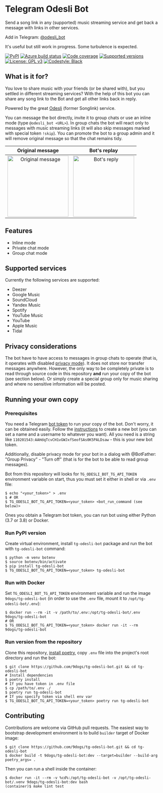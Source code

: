 # Telegram Odesli Bot

Send a song link in any (supported) music streaming service and get back
a message with links in other services.

Add in Telegram: [@odesli\_bot](https://t.me/odesli_bot)

It's useful but still work in progress. Some turbulence is expected.

[![PyPI](https://img.shields.io/pypi/v/tg-odesli-bot?color=blue)](https://pypi.org/project/tg-odesli-bot/)
[![Azure build status](https://dev.azure.com/9dogs/tg-odesli-bot/_apis/build/status/9dogs.tg-odesli-bot?branchName=master)](https://github.com/9dogs/tg-odesli-bot)
[![Code coverage](https://codecov.io/gh/9dogs/tg-odesli-bot/branch/master/graph/badge.svg?token=3nWZWJ3Bl3)](https://codecov.io/gh/9dogs/tg-odesli-bot)
[![Supported versions](https://img.shields.io/badge/python-3.7%20|%203.8%20|%203.9%20|%203.10-blue)](https://github.com/9dogs/tg-odesli-bot)
[![License: GPL v3](https://img.shields.io/badge/License-GPLv3-blue.svg)](https://www.gnu.org/licenses/gpl-3.0)
[![Codestyle: Black](https://img.shields.io/badge/code%20style-black-000000.svg)](https://github.com/psf/black)

## What is it for?

You love to share music with your friends (or be shared with), but you
settled in different streaming services? With the help of this bot you
can share any song link to the Bot and get all other links back in
reply.

Powered by the great [Odesli](https://odesli.co/) (former Songlink) service.

You can message the bot directly, invite it to group chats or use an inline
mode (type `@odesli_bot <URL>`). In group chats the bot will react only to
messages with music streaming links (it will also skip messages marked with
special token `!skip`). You can promote the bot to a group admin and it
will remove original message so that the chat remains tidy.

Original message           |  Bot's replay
:-------------------------:|:-------------------------:
<img alt="Original message" title="Original message" src="https://user-images.githubusercontent.com/432235/67324149-0a2b2580-f51c-11e9-8ce2-033cdf2d6628.png" height="200px">  | <img alt="Bot's reply" title="Bot's reply" src="https://user-images.githubusercontent.com/432235/67324159-0dbeac80-f51c-11e9-834a-7d4831a661d8.png" height="200px">

## Features

- Inline mode
- Private chat mode
- Group chat mode

## Supported services

Currently the following services are supported:

  - Deezer
  - Google Music
  - SoundCloud
  - Yandex Music
  - Spotify
  - YouTube Music
  - YouTube
  - Apple Music
  - Tidal

## Privacy considerations

The bot have to have access to messages in group chats to operate (that
is, it operates with disabled [privacy
mode](https://core.telegram.org/bots#privacy-mode)). It does not store
nor transfer messages anywhere. However, the only way to be completely
private is to read through source code in this repository **and** run
your copy of the bot (see section below). Or simply create a special
group only for music sharing and where no sensitive information will be
posted.

## Running your own copy

### Prerequisites

You need a Telegram [bot
token](https://core.telegram.org/bots/api#authorizing-your-bot) to run
your copy of the bot. Don't worry, it can be obtained easily. Follow the
[instructions](https://core.telegram.org/bots#6-botfather) to create a
new bot (you can set a name and a username to whatever you want). All you
need is a string like `110201543:AAHdqTcvCH1vGWJxfSeofSAs0K5PALDsaw` -
this is your new bot token.

Additionally, disable privacy mode for your bot in a dialog with
@BotFather: "Group Privacy" - "Turn off" (that is for the bot to be able
to read group messages).

Bot from this repository will looks for `TG_ODESLI_BOT_TG_API_TOKEN`
environment variable on start, thus you must set it either in shell or
via `.env` file:

```console
$ echo "<your_token>" > .env
$ # OR
$ TG_ODESLI_BOT_TG_API_TOKEN=<your_token> <bot_run_command (see below)>
```

Ones you obtain a Telegram bot token, you can run bot using either Python
(3.7 or 3.8) or Docker.

### Run PyPI version

Create virtual environment, install `tg-odesli-bot` package and run the bot
with `tg-odesli-bot` command:

```console
$ python -m venv botenv
$ source botenv/bin/activate
$ pip install tg-odesli-bot
$ TG_ODESLI_BOT_TG_API_TOKEN=<your_token> tg-odesli-bot
```

### Run with Docker

Set `TG_ODESLI_BOT_TG_API_TOKEN` environment variable and run the image
`9dogs/tg-odesli-bot` (in order to use the `.env` file, mount it to
`/opt/tg-odesli-bot/.env`):

```console
$ docker run --rm -it -v /path/to/.env:/opt/tg-odesli-bot/.env 9dogs/tg-odesli-bot
# OR
$ TG_ODESLI_BOT_TG_API_TOKEN=<your_token> docker run -it --rm 9dogs/tg-odesli-bot
```


### Run version from the repository

Clone this repository, [install
poetry](https://python-poetry.org/docs/#installation), copy `.env` file
into the project's root directory and run the bot:

```console
$ git clone https://github.com/9dogs/tg-odesli-bot.git && cd tg-odesli-bot
# Install dependencies
$ poetry install
# If you have token in .env file
$ cp /path/to/.env ./
$ poetry run tg-odesli-bot
# If you specify token via shell env var
$ TG_ODESLI_BOT_TG_API_TOKEN=<your_token> poetry run tg-odesli-bot
```

## Contributing

Contributions are welcome via GitHub pull requests. The easiest way to bootstrap
development environment is to build `builder` target of Docker image:
```console
$ git clone https://github.com/9dogs/tg-odesli-bot.git && cd tg-odesli-bot
$ docker build -t 9dogs/tg-odesli-bot:dev --target=builder --build-arg poetry_args= .
```
Then you can run a shell inside the container:
```console
$ docker run -it --rm -v %cd%:/opt/tg-odesli-bot -v /opt/tg-odesli-bot/.venv 9dogs/tg-odesli-bot:dev bash
(container)$ make lint test
```
